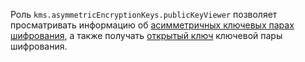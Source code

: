 Роль `kms.asymmetricEncryptionKeys.publicKeyViewer` позволяет просматривать информацию об [асимметричных ключевых парах шифрования](../../../kms/concepts/asymmetric-encryption-key.md), а также получать [открытый ключ](../../../kms/concepts/asymmetric-encryption.md#acquire-public-key) ключевой пары шифрования.
